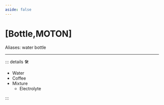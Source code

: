 ```yaml
---
aside: false
---
```

# <py>[<labor>Bottle</labor>,<motor>MOTON</motor>]</py>

Aliases: water bottle

---

<!-- =================================================== -->
<!-- =================================================== -->
<!-- =================================================== -->
<!-- =================================================== -->
<!-- =================================================== -->
::: details 🛠

- Water
- Coffee
- Mixture
    - Electrolyte

:::

